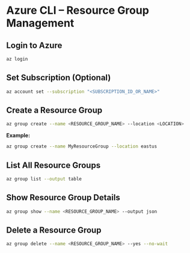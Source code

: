 # Azure CLI – Resource Group Management

## Login to Azure
```bash
az login
````

## Set Subscription (Optional)

```bash
az account set --subscription "<SUBSCRIPTION_ID_OR_NAME>"
```

## Create a Resource Group

```bash
az group create --name <RESOURCE_GROUP_NAME> --location <LOCATION>
```

**Example:**

```bash
az group create --name MyResourceGroup --location eastus
```

## List All Resource Groups

```bash
az group list --output table
```

## Show Resource Group Details

```bash
az group show --name <RESOURCE_GROUP_NAME> --output json
```

## Delete a Resource Group

```bash
az group delete --name <RESOURCE_GROUP_NAME> --yes --no-wait
```

